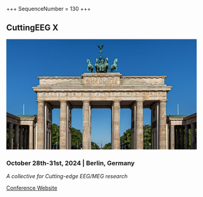 +++
SequenceNumber = 130
+++

## CuttingEEG X

![Berlin](/assets/images/berlin.jpg 'Berlin')

### October 28th-31st, 2024 | Berlin, Germany

*A collective for Cutting-edge EEG/MEG research*

[Conference Website](https://cuttingeegx.org)
